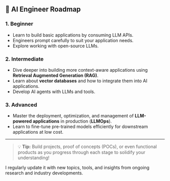## 🤖 AI Engineer Roadmap

### 1. **Beginner**
- Learn to build basic applications by consuming LLM APIs.
- Engineers prompt carefully to suit your application needs.
- Explore working with open-source LLMs.
  
### 2. **Intermediate**
- Dive deeper into building more context-aware applications using **Retrieval Augmented Generation (RAG)**.
- Learn about **vector databases** and how to integrate them into AI applications.
- Develop AI agents with LLMs and tools.

### 3. **Advanced**
- Master the deployment, optimization, and management of **LLM-powered applications** in production (**LLMOps**).
- Learn to fine-tune pre-trained models efficiently for downstream applications at low cost.

---

> 💡 **Tip:** Build projects, proof of concepts (POCs), or even functional products as you progress through each stage to solidify your understanding!


I regularly update it with new topics, tools, and insights from ongoing research and industry developments.
